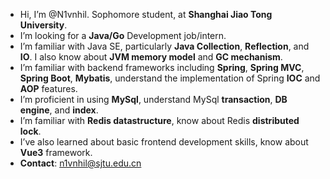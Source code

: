 - Hi, I’m @N1vnhil. Sophomore student, at **Shanghai Jiao Tong University**.
- I’m looking for a **Java/Go** Development job/intern.
- I’m familiar with Java SE, particularly **Java Collection**, **Reflection**, and **IO**. I also know about **JVM memory model** and **GC mechanism**.
- I’m familiar with backend frameworks including **Spring**, **Spring MVC**, **Spring Boot**, **Mybatis**, understand the implementation of Spring **IOC** and **AOP** features.
- I’m proficient in using **MySql**, understand MySql **transaction**, **DB engine**, and **index**.
- I’m familiar with **Redis datastructure**, know about Redis **distributed lock**.
- I’ve also learned about basic frontend development skills, know about **Vue3** framework.
- **Contact**: n1vnhil@sjtu.edu.cn


<!---
N1vnhil/N1vnhil is a ✨ special ✨ repository because its `README.md` (this file) appears on your GitHub profile.
You can click the Preview link to take a look at your changes.
--->
